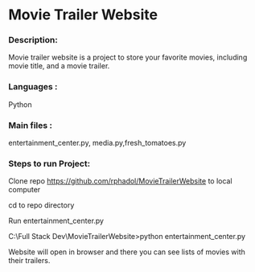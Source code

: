 # Movie Trailer Website
### Description:
Movie trailer website is a project to store your favorite movies, including movie title, and a  movie trailer.

### Languages :
Python

### Main files :
entertainment_center.py, media.py,fresh_tomatoes.py



### Steps to run Project:

Clone repo https://github.com/rphadol/MovieTrailerWebsite to local computer

cd to repo directory 

Run entertainment_center.py

C:\Full Stack Dev\MovieTrailerWebsite>python entertainment_center.py

Website will open in browser and there you can see lists of movies with their trailers.


